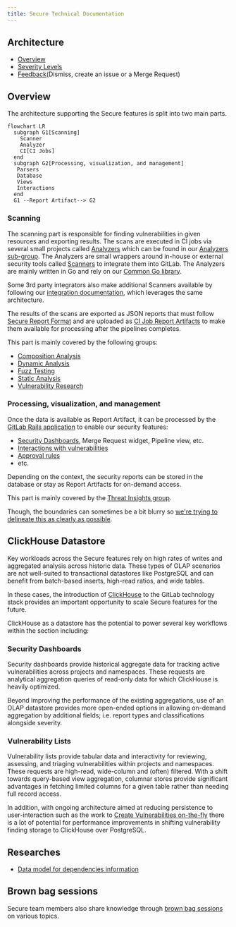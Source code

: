 ```yaml
---
title: Secure Technical Documentation
---
```


## Architecture

- [Overview](#overview)
- [Severity Levels](https://docs.gitlab.com/ee/user/application_security/vulnerabilities/severities.html)
- [Feedback](feedback/)(Dismiss, create an issue or a Merge Request)

## Overview

The architecture supporting the Secure features is split into two main parts.

```mermaid
flowchart LR
  subgraph G1[Scanning]
    Scanner
    Analyzer
    CI[CI Jobs]
  end
  subgraph G2[Processing, visualization, and management]
   Parsers
   Database
   Views
   Interactions
  end
  G1 --Report Artifact--> G2
```

### Scanning

The scanning part is responsible for finding vulnerabilities in given resources and exporting results.
The scans are executed in CI jobs via several small projects called [Analyzers](https://docs.gitlab.com/ee/user/application_security/terminology/#analyzer) which can be found in our [Analyzers sub-group](https://gitlab.com/gitlab-org/security-products/analyzers).
The Analyzers are small wrappers around in-house or external security tools called [Scanners](https://docs.gitlab.com/ee/user/application_security/terminology/#scanner) to integrate them into GitLab.
The Analyzers are mainly written in Go and rely on our [Common Go library](https://gitlab.com/gitlab-org/security-products/analyzers/common).

Some 3rd party integrators also make additional Scanners available by following our [integration documentation](https://docs.gitlab.com/ee/development/integrations/secure), which leverages the same architecture.

The results of the scans are exported as JSON reports that must follow [Secure Report Format](https://docs.gitlab.com/ee/user/application_security/terminology/#secure-report-format) and are uploaded as [CI Job Report Artifacts](https://docs.gitlab.com/ee/ci/jobs/job_artifacts.html#artifactsreports) to make them available for processing after the pipelines completes.

This part is mainly covered by the following groups:

- [Composition Analysis](/handbook/product/categories/#composition-analysis-group)
- [Dynamic Analysis](/handbook/product/categories/#dynamic-analysis-group)
- [Fuzz Testing](/handbook/product/categories/#fuzz-testing-group)
- [Static Analysis](/handbook/product/categories/#static-analysis-group)
- [Vulnerability Research](/handbook/product/categories/#vulnerability-research-group)

### Processing, visualization, and management

Once the data is available as Report Artifact, it can be processed by the [GitLab Rails application](https://gitlab.com/gitlab-org/gitlab) to enable our security features:

- [Security Dashboards](https://docs.gitlab.com/ee/user/application_security/security_dashboard/), Merge Request widget, Pipeline view, etc.
- [Interactions with vulnerabilities](https://docs.gitlab.com/ee/user/application_security/#interacting-with-the-vulnerabilities)
- [Approval rules](https://docs.gitlab.com/ee/user/application_security/#security-approvals-in-merge-requests)
- etc.

Depending on the context, the security reports can be stored in the database or stay as Report Artifacts for on-demand access.

This part is mainly covered by the [Threat Insights group](/handbook/product/categories/#threat-insights-group).

Though, the boundaries can sometimes be a bit blurry so [we're trying to delineate this as clearly as possible](/handbook/engineering/development/sec/delineate-sec/#technical-boundaries).

## ClickHouse Datastore

Key workloads across the Secure features rely on high rates of writes and aggregated analysis across historic data. These types of OLAP scenarios are not well-suited to transactional datastores like PostgreSQL and can benefit from batch-based inserts, high-read ratios, and wide tables.

In these cases, the introduction of [ClickHouse](https://clickhouse.com) to the GitLab technology stack provides an important opportunity to scale Secure features for the future.

ClickHouse as a datastore has the potential to power several key workflows within the section including:

### Security Dashboards

Security dashboards provide historical aggregate data for tracking active vulnerabilities across projects and namespaces. These requests are analytical aggregation queries of read-only data for which ClickHouse is heavily optimized.

Beyond improving the performance of the existing aggregations, use of an OLAP datastore provides more open-ended options in allowing on-demand aggregation by additional fields; i.e. report types and classifications alongside severity.

### Vulnerability Lists

Vulnerability lists provide tabular data and interactivity for reviewing, assessing, and triaging vulnerabilities within projects and namespaces. These requests are high-read, wide-column and (often) filtered. With a shift towards query-based view aggregation, columnar stores provide significant advantages in fetching limited columns for a given table rather than needing full record access.

In addition, with ongoing architecture aimed at reducing persistence to user-interaction such as the work to [Create Vulnerabilities on-the-fly](https://gitlab.com/gitlab-org/gitlab/-/issues/324860) there is a lot of potential for performance improvements in shifting vulnerability finding storage to ClickHouse over PostgreSQL.

## Researches

- [Data model for dependencies information](data-model-for-dependencies-information/)

## Brown bag sessions

Secure team members also share knowledge through [brown bag sessions](https://gitlab.com/gitlab-org/secure/brown-bag-sessions#brown-bag-sessions) on various topics.
